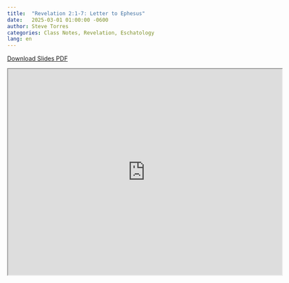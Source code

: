 ```yaml
---
title:  "Revelation 2:1-7: Letter to Ephesus"
date:   2025-03-01 01:00:00 -0600
author: Steve Torres
categories: Class Notes, Revelation, Eschatology
lang: en
---
```


[Download Slides PDF](https://drive.google.com/file/d/1WzWsFF6qq7Q0IxNbCJ4BkF-e0OHOZMK8/view)

<iframe src="https://drive.google.com/file/d/1WzWsFF6qq7Q0IxNbCJ4BkF-e0OHOZMK8/preview" width="640" height="480" allow="autoplay"></iframe>
